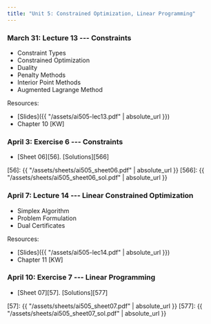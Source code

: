 ```yaml
---
title: "Unit 5: Constrained Optimization, Linear Programming" 
---
```



### March 31: Lecture 13 --- Constraints

- Constraint Types
- Constrained Optimization
- Duality
- Penalty Methods
- Interior Point Methods
- Augmented Lagrange Method


Resources:

- [Slides]({{ "/assets/ai505-lec13.pdf" | absolute_url }})
- Chapter 10 [KW]

### April 3: Exercise 6 --- Constraints

- [Sheet 06][56]. [Solutions][566]

[56]: {{ "/assets/sheets/ai505_sheet06.pdf" | absolute_url }}
[566]: {{ "/assets/sheets/ai505_sheet06_sol.pdf" | absolute_url }}


### April 7: Lecture 14 --- Linear Constrained Optimization

- Simplex Algorithm
- Problem Formulation
- Dual Certificates

Resources:

- [Slides]({{ "/assets/ai505-lec14.pdf" | absolute_url }})
- Chapter 11 [KW]

### April 10: Exercise 7 --- Linear Programming

- [Sheet 07][57]. [Solutions][577]

[57]: {{ "/assets/sheets/ai505_sheet07.pdf" | absolute_url }}
[577]: {{ "/assets/sheets/ai505_sheet07_sol.pdf" | absolute_url }}
